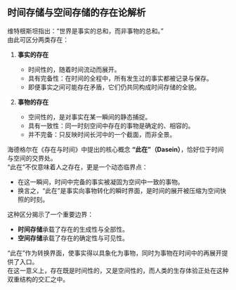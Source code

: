 ## 时间存储与空间存储的存在论解析

维特根斯坦指出：“世界是事实的总和，而非事物的总和。”  
由此可区分两类存在：  

1. **事实的存在**  
   - 时间性的，随着时间流动而展开。  
   - 具有完备性：在时间的全程中，所有发生过的事实都被记录与保存。  
   - 即便事实之间可能存在矛盾，它们仍共同构成时间存储的全貌。  

2. **事物的存在**  
   - 空间性的，是对事实在某一瞬间的静态捕捉。  
   - 具有一致性：同一时刻空间中存在的事物是确定的、相容的。  
   - 并不完备：只反映时间长河中的一个截面，而非全景。  

海德格尔在《存在与时间》中提出的核心概念 **“此在”（Dasein）**，恰好位于时间与空间的交界处。  
“此在”不仅意味着人之存在，更是一个动态临界点：  
- 在这一瞬间，时间中完备的事实被凝固为空间中一致的事物。  
- 换言之，“此在”是事实向事物转化的瞬时界面，是时间的展开被压缩为空间快照的时刻。  

这种区分揭示了一个重要边界：  
- **时间存储**承载了存在的生成性与全部性。  
- **空间存储**承载了存在的确定性与可见性。  

“此在”作为转换界面，使事实得以具象化为事物，同时为事物在时间中的再展开提供了入口。  
在这一意义上，存在既是时间性的，又是空间性的，而人类的生存体验正处在这种双重结构的交汇之中。
